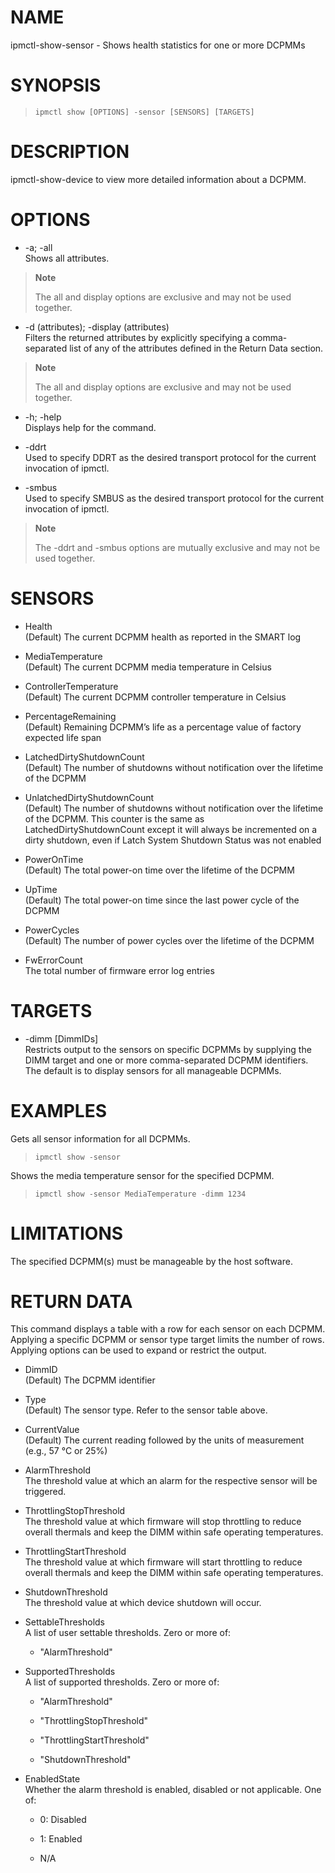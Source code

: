 # NAME

ipmctl-show-sensor - Shows health statistics for one or more DCPMMs

# SYNOPSIS

> 
> 
>     ipmctl show [OPTIONS] -sensor [SENSORS] [TARGETS]

# DESCRIPTION

ipmctl-show-device to view more detailed information about a DCPMM.

# OPTIONS

  - \-a; -all  
    Shows all attributes.

> **Note**
> 
> The all and display options are exclusive and may not be used
> together.

  - \-d (attributes); -display (attributes)  
    Filters the returned attributes by explicitly specifying a
    comma-separated list of any of the attributes defined in the Return
    Data section.

> **Note**
> 
> The all and display options are exclusive and may not be used
> together.

  - \-h; -help  
    Displays help for the command.

  - \-ddrt  
    Used to specify DDRT as the desired transport protocol for the
    current invocation of ipmctl.

  - \-smbus  
    Used to specify SMBUS as the desired transport protocol for the
    current invocation of ipmctl.

> **Note**
> 
> The -ddrt and -smbus options are mutually exclusive and may not be
> used together.

# SENSORS

  - Health  
    (Default) The current DCPMM health as reported in the SMART log

  - MediaTemperature  
    (Default) The current DCPMM media temperature in Celsius

  - ControllerTemperature  
    (Default) The current DCPMM controller temperature in Celsius

  - PercentageRemaining  
    (Default) Remaining DCPMM’s life as a percentage value of factory
    expected life span

  - LatchedDirtyShutdownCount  
    (Default) The number of shutdowns without notification over the
    lifetime of the DCPMM

  - UnlatchedDirtyShutdownCount  
    (Default) The number of shutdowns without notification over the
    lifetime of the DCPMM. This counter is the same as
    LatchedDirtyShutdownCount except it will always be incremented on a
    dirty shutdown, even if Latch System Shutdown Status was not enabled

  - PowerOnTime  
    (Default) The total power-on time over the lifetime of the DCPMM

  - UpTime  
    (Default) The total power-on time since the last power cycle of the
    DCPMM

  - PowerCycles  
    (Default) The number of power cycles over the lifetime of the DCPMM

  - FwErrorCount  
    The total number of firmware error log entries

# TARGETS

  - \-dimm \[DimmIDs\]  
    Restricts output to the sensors on specific DCPMMs by supplying the
    DIMM target and one or more comma-separated DCPMM identifiers. The
    default is to display sensors for all manageable DCPMMs.

# EXAMPLES

Gets all sensor information for all DCPMMs.

> 
> 
>     ipmctl show -sensor

Shows the media temperature sensor for the specified DCPMM.

> 
> 
>     ipmctl show -sensor MediaTemperature -dimm 1234

# LIMITATIONS

The specified DCPMM(s) must be manageable by the host software.

# RETURN DATA

This command displays a table with a row for each sensor on each DCPMM.
Applying a specific DCPMM or sensor type target limits the number of
rows. Applying options can be used to expand or restrict the output.

  - DimmID  
    (Default) The DCPMM identifier

  - Type  
    (Default) The sensor type. Refer to the sensor table above.

  - CurrentValue  
    (Default) The current reading followed by the units of measurement
    (e.g., 57 °C or 25%)

  - AlarmThreshold  
    The threshold value at which an alarm for the respective sensor will
    be triggered.

  - ThrottlingStopThreshold  
    The threshold value at which firmware will stop throttling to reduce
    overall thermals and keep the DIMM within safe operating
    temperatures.

  - ThrottlingStartThreshold  
    The threshold value at which firmware will start throttling to
    reduce overall thermals and keep the DIMM within safe operating
    temperatures.

  - ShutdownThreshold  
    The threshold value at which device shutdown will occur.

  - SettableThresholds  
    A list of user settable thresholds. Zero or more of:
    
      - "AlarmThreshold"

  - SupportedThresholds  
    A list of supported thresholds. Zero or more of:
    
      - "AlarmThreshold"
    
      - "ThrottlingStopThreshold"
    
      - "ThrottlingStartThreshold"
    
      - "ShutdownThreshold"

  - EnabledState  
    Whether the alarm threshold is enabled, disabled or not applicable.
    One of:
    
      - 0: Disabled
    
      - 1: Enabled
    
      - N/A
